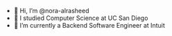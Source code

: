 - 👋 Hi, I’m @nora-alrasheed
- 👀 I studied Computer Science at UC San Diego
- 🌱 I’m currently a Backend Software Engineer at Intuit
<!---
nora-alrasheed/nora-alrasheed is a ✨ special ✨ repository because its `README.md` (this file) appears on your GitHub profile.
You can click the Preview link to take a look at your changes.
--->
